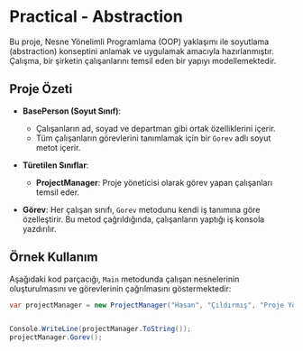 # Practical - Abstraction

Bu proje, Nesne Yönelimli Programlama (OOP) yaklaşımı ile soyutlama (abstraction) konseptini anlamak ve uygulamak amacıyla hazırlanmıştır. Çalışma, bir şirketin çalışanlarını temsil eden bir yapıyı modellemektedir.

## Proje Özeti

- **BasePerson (Soyut Sınıf)**:
  - Çalışanların ad, soyad ve departman gibi ortak özelliklerini içerir.
  - Tüm çalışanların görevlerini tanımlamak için bir `Gorev` adlı soyut metot içerir.
  
- **Türetilen Sınıflar**:
  - **ProjectManager**: Proje yöneticisi olarak görev yapan çalışanları temsil eder.
 
  
- **Görev**:
  Her çalışan sınıfı, `Gorev` metodunu kendi iş tanımına göre özelleştirir. Bu metod çağrıldığında, çalışanların yaptığı iş konsola yazdırılır.

## Örnek Kullanım

Aşağıdaki kod parçacığı, `Main` metodunda çalışan nesnelerinin oluşturulmasını ve görevlerinin çağrılmasını göstermektedir:

```csharp
var projectManager = new ProjectManager("Hasan", "Çıldırmış", "Proje Yönetimi");


Console.WriteLine(projectManager.ToString());
projectManager.Gorev();




